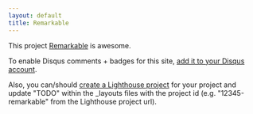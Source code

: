 ```yaml
---
layout: default
title: Remarkable
---
```


This project <a href="http://github.com/carlosbrando/remarkable">Remarkable</a> is awesome.

To enable Disqus comments + badges for this site, [add it to your Disqus account](http://disqus.com/add/).

Also, you can/should [create a Lighthouse project](http://carlosbrando.lighthouseapp.com/projects/new) for your project and update "TODO" within the _layouts files with the project id (e.g. "12345-remarkable" from the Lighthouse project url).